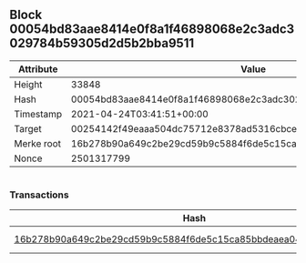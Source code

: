 ## Block 00054bd83aae8414e0f8a1f46898068e2c3adc3029784b59305d2d5b2bba9511

Attribute | Value
--- | ---
Height | 33848
Hash | 00054bd83aae8414e0f8a1f46898068e2c3adc3029784b59305d2d5b2bba9511
Timestamp | 2021-04-24T03:41:51+00:00
Target | 00254142f49eaaa504dc75712e8378ad5316cbcead634704b3734b6271167cc4
Merke root | 16b278b90a649c2be29cd59b9c5884f6de5c15ca85bbdeaea04f346063674c28
Nonce | 2501317799

```

```

### Transactions

Hash | Amount
--- | ---
[16b278b90a649c2be29cd59b9c5884f6de5c15ca85bbdeaea04f346063674c28](16b278b90a649c2be29cd59b9c5884f6de5c15ca85bbdeaea04f346063674c28.md) | 10.00000000 SKEPTI 
